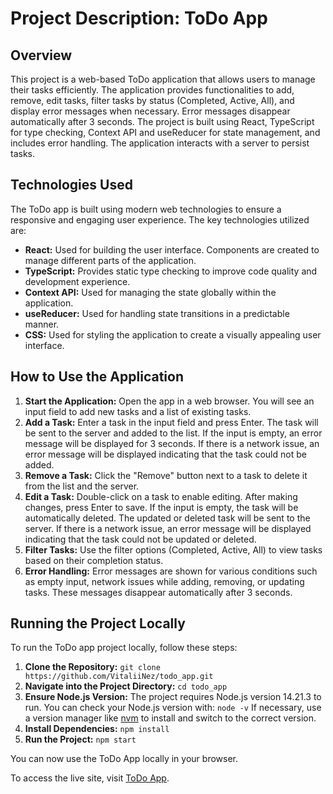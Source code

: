 # Project Description: ToDo App

## Overview

This project is a web-based ToDo application that allows users to manage their tasks efficiently. The application provides functionalities to add, remove, edit tasks, filter tasks by status (Completed, Active, All), and display error messages when necessary. Error messages disappear automatically after 3 seconds. The project is built using React, TypeScript for type checking, Context API and useReducer for state management, and includes error handling. The application interacts with a server to persist tasks.

## Technologies Used

The ToDo app is built using modern web technologies to ensure a responsive and engaging user experience. The key technologies utilized are:

- **React:** Used for building the user interface. Components are created to manage different parts of the application.
- **TypeScript:** Provides static type checking to improve code quality and development experience.
- **Context API:** Used for managing the state globally within the application.
- **useReducer:** Used for handling state transitions in a predictable manner.
- **CSS:** Used for styling the application to create a visually appealing user interface.

## How to Use the Application

1. **Start the Application:** Open the app in a web browser. You will see an input field to add new tasks and a list of existing tasks.
2. **Add a Task:** Enter a task in the input field and press Enter. The task will be sent to the server and added to the list. If the input is empty, an error message will be displayed for 3 seconds. If there is a network issue, an error message will be displayed indicating that the task could not be added.
3. **Remove a Task:** Click the "Remove" button next to a task to delete it from the list and the server.
4. **Edit a Task:** Double-click on a task to enable editing. After making changes, press Enter to save. If the input is empty, the task will be automatically deleted. The updated or deleted task will be sent to the server. If there is a network issue, an error message will be displayed indicating that the task could not be updated or deleted.
5. **Filter Tasks:** Use the filter options (Completed, Active, All) to view tasks based on their completion status.
6. **Error Handling:** Error messages are shown for various conditions such as empty input, network issues while adding, removing, or updating tasks. These messages disappear automatically after 3 seconds.

## Running the Project Locally

To run the ToDo app project locally, follow these steps:

1. **Clone the Repository:**
   `git clone https://github.com/VitaliiNez/todo_app.git`
2. **Navigate into the Project Directory:**
   `cd todo_app`
3. **Ensure Node.js Version:**
   The project requires Node.js version 14.21.3 to run. You can check your Node.js version with:
   `node -v`
   If necessary, use a version manager like [nvm](https://github.com/nvm-sh/nvm/) to install and switch to the correct version.
4. **Install Dependencies:**
   `npm install`
5. **Run the Project:**
   `npm start`

You can now use the ToDo App locally in your browser.

To access the live site, visit [ToDo App](https://VitaliiNez.github.io/todo_app/).
